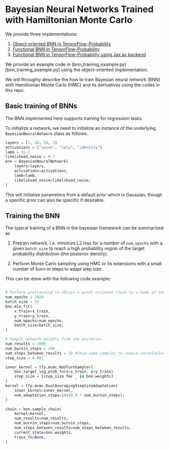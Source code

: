 # Bayesian Neural Networks Trained with Hamiltonian Monte Carlo

We provide three implementations:

1. [Object-oriented BNN in TensorFlow-Probability](./bnn/bnn.py)
2. [Functional BNN in TensorFlow-Probability](./bnn_functional/bnn.py)
3. [Functional BNN in TensorFlow-Probability using Jax as backend](./jax/jax_bnn.py)

We provide an example code in (bnn_training_example.py)[bnn_training_example.py] using the 
object-oriented implementation. 


We will throughly describe the how to train
Bayesian neural network (BNN) with Hamiltonian Monte Carlo (HMC) and its derivatives
using the codes in this repo.

## Basic training of BNNs

The BNN implemented here supports training for regression tasks.

To initialize a network, we need to initialize an instance of
the underlying `BayesianNeuralNetwork` class as follows: 

```python
layers = [1, 50, 50, 1]
activations = ["swish", "relu", "identity"]
lamb = 1e-3
likelihood_noise = 0.1
bnn = BayesianNeuralNetwork(
    layers=layers,
    activations=activations,
    lamb=lamb,
    likelihood_noise=likelihood_noise,
)
```

This will initialize parameters from a default prior which is Gaussian, though a specific prior can also be specific if desirable.

## Training the BNN

The typical training of a BNN in the bayesian framework 
can be summarized as

1. Pretrain network, i.e. minimize L2 loss for a number of `num_epochs` with a given
`batch_size` to reach a high probability region of the target probability distribution (the posterior density).

2. Perform Monte Carlo sampling using HMC or its extensions with a small number of burn-in steps to adapt step size.

This can be done with the following code example:

```python

# Perform pretraining to obtain a point estimate close to a mode of the posterior density.
num_epochs = 1024
batch_size = 32
bnn.mle_fit(
    x_train=x_train,
    y_train=y_train,
    num_epochs=num_epochs,
    batch_size=batch_size,
)

# Sample network weights from the posterior.
num_results = 1000
num_burnin_steps = 100
num_steps_between_results = 10 #Skip some samples to reduce correlation
step_size = 0.001

inner_kernel = tfp.mcmc.NoUTurnSampler(
    bnn.target_log_prob_fn(x=x_train, y=y_train)
    step_size = [step_size for _ in bnn.weights]
)
kernel = tfp.mcmc.DualAveragingStepSizeAdaptation(
    inner_kernel=inner_kernel,
    num_adaptation_steps=int(0.8 * num_burnin_steps),
)

chain = bnn.sample_chain(
    kernel=kernel,
    num_results=num_results,
    num_burnin_steps=num_burnin_steps,
    num_steps_between_results=num_steps_between_results,
    current_state=bnn.weights,
    trace_fn=None,
)
```